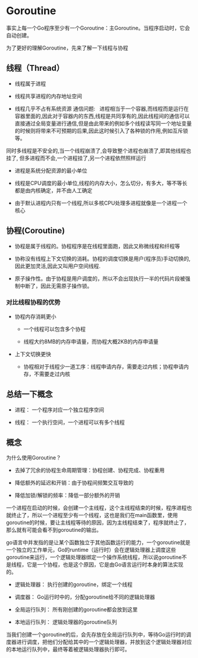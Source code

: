 # Goroutine

事实上每一个Go程序至少有一个Goroutine：主Goroutine。当程序启动时，它会自动创建。

为了更好的理解Goroutine，先来了解一下线程与协程

## 线程（Thread）

- 线程属于进程

- 线程共享进程的内存地址空间

- 线程几乎不占有系统资源 通信问题:   进程相当于一个容器,而线程而是运行在容器里面的,因此对于容器内的东西,线程是共同享有的,因此线程间的通信可以直接通过全局变量进行通信,但是由此带来的例如多个线程读写同一个地址变量的时候则将带来不可预期的后果,因此这时候引入了各种锁的作用,例如互斥锁等。

同时多线程是不安全的,当一个线程崩溃了,会导致整个进程也崩溃了,即其他线程也挂了, 但多进程而不会,一个进程挂了,另一个进程依然照样运行

- 进程是系统分配资源的最小单位

- 线程是CPU调度的最小单位,线程的内存大小，怎么切分，有多大，等不等长都是由内核确定，并不由人工确定

- 由于默认进程内只有一个线程,所以多核CPU处理多进程就像是一个进程一个核心

## 协程(Coroutine)

- 协程是属于线程的。协程程序是在线程里面跑，因此又称微线程和纤程等

- 协称没有线程上下文切换的消耗。协程的调度切换是用户(程序员)手动切换的,因此更加灵活,因此又叫用户空间线程.

- 原子操作性。由于协程是用户调度的，所以不会出现执行一半的代码片段被强制中断了，因此无需原子操作锁。

### 对比线程协程的优势

- 协程内存消耗更小
  
  - 一个线程可以包含多个协程

  - 线程大约8MB的内存申请量，而协程大概2KB的内存申请量

- 上下文切换更快

  - 协程相对于线程少一道工序：线程申请内存，需要走过内核；协程申请内存，不需要走过内核

## 总结一下概念

- 进程： 一个程序对应一个独立程序空间

- 线程： 一个执行空间，一个进程可以有多个线程

## 概念

为什么使用Goroutine？

- 去掉了冗余的协程生命周期管理：协程创建、协程完成、协程重用

- 降低额外的延迟和开销：由于协程间频繁交互导致的

- 降低加锁/解锁的频率：降低一部分额外的开销

一个进程在启动的时候，会创建一个主线程，这个主线程结束的时候，程序进程也就终止了，所以一个进程至少有一个线程，这也是我们在main函数里，使用goroutine的时候，要让主线程等待的原因，因为主线程结束了，程序就终止了，那么就有可能会看不到goroutine的输出。

go语言中并发指的是让某个函数独立于其他函数运行的能力，一个goroutine就是一个独立的工作单元，Go的runtime（运行时）会在逻辑处理器上调度这些goroutine来运行，一个逻辑处理器绑定一个操作系统线程，所以说goroutine不是线程，它是一个协程，也是这个原因，它是由Go语言运行时本身的算法实现的。

- 逻辑处理器： 执行创建的goroutine，绑定一个线程

- 调度器： Go运行时中的，分配goroutine给不同的逻辑处理器

- 全局运行队列： 所有刚创建的goroutine都会放到这里

- 本地运行队列： 逻辑处理器的goroutine队列

当我们创建一个goroutine的后，会先存放在全局运行队列中，等待Go运行时的调度器进行调度，把他们分配给其中的一个逻辑处理器，并放到这个逻辑处理器对应的本地运行队列中，最终等着被逻辑处理器执行即可。